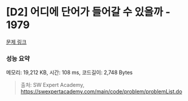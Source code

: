 # [D2] 어디에 단어가 들어갈 수 있을까 - 1979 

[문제 링크](https://swexpertacademy.com/main/code/problem/problemDetail.do?contestProbId=AV5PuPq6AaQDFAUq) 

### 성능 요약

메모리: 19,212 KB, 시간: 108 ms, 코드길이: 2,748 Bytes



> 출처: SW Expert Academy, https://swexpertacademy.com/main/code/problem/problemList.do